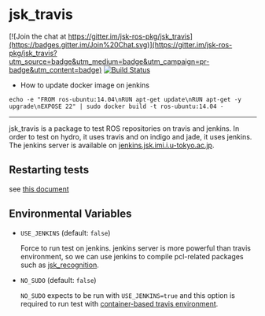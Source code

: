 # jsk_travis

[![Join the chat at https://gitter.im/jsk-ros-pkg/jsk_travis](https://badges.gitter.im/Join%20Chat.svg)](https://gitter.im/jsk-ros-pkg/jsk_travis?utm_source=badge&utm_medium=badge&utm_campaign=pr-badge&utm_content=badge)
[![Build Status](https://travis-ci.org/jsk-ros-pkg/jsk_travis.svg?branch=master)](https://travis-ci.org/jsk-ros-pkg/jsk_travis)

- How to update docker image on jenkins
```
echo -e "FROM ros-ubuntu:14.04\nRUN apt-get update\nRUN apt-get -y upgrade\nEXPOSE 22" | sudo docker build -t ros-ubuntu:14.04 -
```


----------------------------------------------------------


jsk_travis is a package to test ROS repositories on travis and jenkins.
In order to test on hydro, it uses travis and on indigo and jade, it uses jenkins.
The jenkins server is available on [jenkins.jsk.imi.i.u-tokyo.ac.jp](https://jenkins.jsk.imi.i.u-tokyo.ac.jp:8080).

## Restarting tests
see [this document](https://github.com/jsk-ros-pkg/jsk_common#restart-travis-from-slack)

## Environmental Variables
* `USE_JENKINS` (default: `false`)

  Force to run test on jenkins. jenkins server is more powerful than travis environment, so we can use jenkins to compile pcl-related packages such as [jsk_recognition](https://github.com/jsk-ros-pkg/jsk_recognition.git).
* `NO_SUDO` (default: `false`)

  `NO_SUDO` expects to be run with `USE_JENKINS=true` and this option is required to run test with [container-based travis environment](http://docs.travis-ci.com/user/workers/container-based-infrastructure/).
